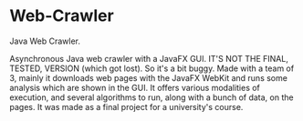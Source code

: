 # Web-Crawler
Java Web Crawler.

Asynchronous Java web crawler with a JavaFX GUI. 
IT'S NOT THE FINAL, TESTED, VERSION (which got lost). So it's a bit buggy.
Made with a team of 3, mainly it downloads web pages with the JavaFX WebKit and runs 
some analysis which are shown in the GUI. It offers various modalities of execution,
and several algorithms to run, along with a bunch of data, on the pages.
It was made as a final project for a university's course.
